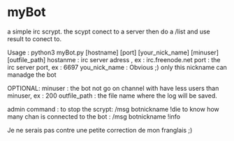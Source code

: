 # myBot
a simple irc scrypt. the scypt conect to a server then do a /list and use result to conect to.

Usage : python3 myBot.py [hostname] [port] [your_nick_name] [minuser] [outfile_path]
  hostanme : irc server adress , ex : irc.freenode.net
  port : the irc server port, ex : 6697
  you_nick_name : Obvious ;) only this nickname can manadge the bot 

OPTIONAL:
  minuser : the bot not go on channel with have less users than minuser, ex : 200
  outfile_path : the file name where the log will be saved.

admin command : 
to stop the scrypt: /msg botnickname !die 
to know how many chan is connected to the bot : /msg botnickname !info

Je ne serais pas contre une petite correction de mon franglais ;)
